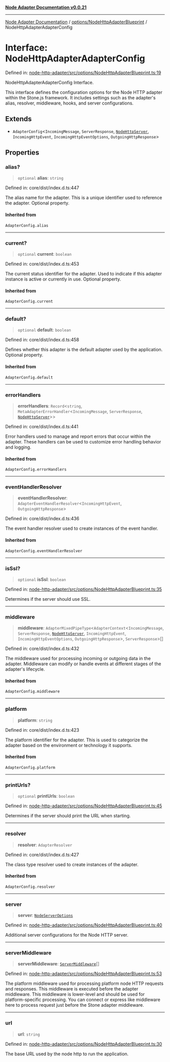 [**Node Adapter Documentation v0.0.21**](../../../README.md)

***

[Node Adapter Documentation](../../../modules.md) / [options/NodeHttpAdapterBlueprint](../README.md) / NodeHttpAdapterAdapterConfig

# Interface: NodeHttpAdapterAdapterConfig

Defined in: [node-http-adapter/src/options/NodeHttpAdapterBlueprint.ts:19](https://github.com/stonemjs/node-http-adapter/blob/5be13a78fd98c615af1c99836e662ccd61afb0e8/src/options/NodeHttpAdapterBlueprint.ts#L19)

NodeHttpAdapterAdapterConfig Interface.

This interface defines the configuration options for the Node HTTP adapter
within the Stone.js framework. It includes settings such as the adapter's alias,
resolver, middleware, hooks, and server configurations.

## Extends

- `AdapterConfig`\<`IncomingMessage`, `ServerResponse`, [`NodeHttpServer`](../../../declarations/type-aliases/NodeHttpServer.md), `IncomingHttpEvent`, `IncomingHttpEventOptions`, `OutgoingHttpResponse`\>

## Properties

### alias?

> `optional` **alias**: `string`

Defined in: core/dist/index.d.ts:447

The alias name for the adapter.
This is a unique identifier used to reference the adapter.
Optional property.

#### Inherited from

`AdapterConfig.alias`

***

### current?

> `optional` **current**: `boolean`

Defined in: core/dist/index.d.ts:453

The current status identifier for the adapter.
Used to indicate if this adapter instance is active or currently in use.
Optional property.

#### Inherited from

`AdapterConfig.current`

***

### default?

> `optional` **default**: `boolean`

Defined in: core/dist/index.d.ts:458

Defines whether this adapter is the default adapter used by the application.
Optional property.

#### Inherited from

`AdapterConfig.default`

***

### errorHandlers

> **errorHandlers**: `Record`\<`string`, `MetaAdapterErrorHandler`\<`IncomingMessage`, `ServerResponse`, [`NodeHttpServer`](../../../declarations/type-aliases/NodeHttpServer.md)\>\>

Defined in: core/dist/index.d.ts:441

Error handlers used to manage and report errors that occur within the adapter.
These handlers can be used to customize error handling behavior and logging.

#### Inherited from

`AdapterConfig.errorHandlers`

***

### eventHandlerResolver

> **eventHandlerResolver**: `AdapterEventHandlerResolver`\<`IncomingHttpEvent`, `OutgoingHttpResponse`\>

Defined in: core/dist/index.d.ts:436

The event handler resolver used to create instances of the event handler.

#### Inherited from

`AdapterConfig.eventHandlerResolver`

***

### isSsl?

> `optional` **isSsl**: `boolean`

Defined in: [node-http-adapter/src/options/NodeHttpAdapterBlueprint.ts:35](https://github.com/stonemjs/node-http-adapter/blob/5be13a78fd98c615af1c99836e662ccd61afb0e8/src/options/NodeHttpAdapterBlueprint.ts#L35)

Determines if the server should use SSL.

***

### middleware

> **middleware**: `AdapterMixedPipeType`\<`AdapterContext`\<`IncomingMessage`, `ServerResponse`, [`NodeHttpServer`](../../../declarations/type-aliases/NodeHttpServer.md), `IncomingHttpEvent`, `IncomingHttpEventOptions`, `OutgoingHttpResponse`\>, `ServerResponse`\>[]

Defined in: core/dist/index.d.ts:432

The middleware used for processing incoming or outgoing data in the adapter.
Middleware can modify or handle events at different stages of the adapter's lifecycle.

#### Inherited from

`AdapterConfig.middleware`

***

### platform

> **platform**: `string`

Defined in: core/dist/index.d.ts:423

The platform identifier for the adapter.
This is used to categorize the adapter based on the environment or technology it supports.

#### Inherited from

`AdapterConfig.platform`

***

### printUrls?

> `optional` **printUrls**: `boolean`

Defined in: [node-http-adapter/src/options/NodeHttpAdapterBlueprint.ts:45](https://github.com/stonemjs/node-http-adapter/blob/5be13a78fd98c615af1c99836e662ccd61afb0e8/src/options/NodeHttpAdapterBlueprint.ts#L45)

Determines if the server should print the URL when starting.

***

### resolver

> **resolver**: `AdapterResolver`

Defined in: core/dist/index.d.ts:427

The class type resolver used to create instances of the adapter.

#### Inherited from

`AdapterConfig.resolver`

***

### server

> **server**: [`NodeServerOptions`](../../../declarations/type-aliases/NodeServerOptions.md)

Defined in: [node-http-adapter/src/options/NodeHttpAdapterBlueprint.ts:40](https://github.com/stonemjs/node-http-adapter/blob/5be13a78fd98c615af1c99836e662ccd61afb0e8/src/options/NodeHttpAdapterBlueprint.ts#L40)

Additional server configurations for the Node HTTP server.

***

### serverMiddleware

> **serverMiddleware**: [`ServerMiddleware`](../../../declarations/type-aliases/ServerMiddleware.md)[]

Defined in: [node-http-adapter/src/options/NodeHttpAdapterBlueprint.ts:53](https://github.com/stonemjs/node-http-adapter/blob/5be13a78fd98c615af1c99836e662ccd61afb0e8/src/options/NodeHttpAdapterBlueprint.ts#L53)

The platform middleware used for processing platform node HTTP requests and responses.
This middleware is executed before the adapter middleware.
This middleware is lower-level and should be used for platform-specific processing.
You can connect or express like middleware here to process request just before the Stone adapter middleware.

***

### url

> **url**: `string`

Defined in: [node-http-adapter/src/options/NodeHttpAdapterBlueprint.ts:30](https://github.com/stonemjs/node-http-adapter/blob/5be13a78fd98c615af1c99836e662ccd61afb0e8/src/options/NodeHttpAdapterBlueprint.ts#L30)

The base URL used by the node http to run the application.
